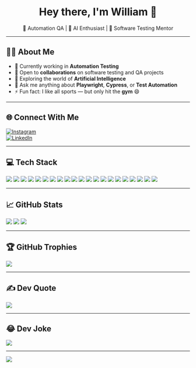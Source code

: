<h1 align="center">Hey there, I'm William 👋</h1>
<p align="center">🚀 Automation QA | 🧠 AI Enthusiast | 🧪 Software Testing Mentor</p>

---

## 🧑‍💻 About Me

- 🔭 Currently working in **Automation Testing**
- 🤝 Open to **collaborations** on software testing and QA projects
- 🧠 Exploring the world of **Artificial Intelligence**
- 💬 Ask me anything about **Playwright**, **Cypress**, or **Test Automation**
- ⚡ Fun fact: I like all sports — but only hit the **gym** 😄

---

## 🌐 Connect With Me

[![Instagram](https://img.shields.io/badge/Instagram-%23E4405F.svg?style=for-the-badge&logo=Instagram&logoColor=white)](https://instagram.com/wennciso)  
[![LinkedIn](https://img.shields.io/badge/LinkedIn-%230077B5.svg?style=for-the-badge&logo=linkedin&logoColor=white)](https://linkedin.com/in/jose-william-enciso-guzmán-14583713b)

---

## 💻 Tech Stack

<p align="left">
  <img src="https://img.shields.io/badge/Python-3670A0?style=for-the-badge&logo=python&logoColor=ffdd54"/>
  <img src="https://img.shields.io/badge/TypeScript-007ACC?style=for-the-badge&logo=typescript&logoColor=white"/>
  <img src="https://img.shields.io/badge/JavaScript-F7DF1E?style=for-the-badge&logo=javascript&logoColor=black"/>
  <img src="https://img.shields.io/badge/React-20232a?style=for-the-badge&logo=react&logoColor=61DAFB"/>
  <img src="https://img.shields.io/badge/Node.js-339933?style=for-the-badge&logo=node-dot-js&logoColor=white"/>
  <img src="https://img.shields.io/badge/HTML5-E34F26?style=for-the-badge&logo=html5&logoColor=white"/>
  <img src="https://img.shields.io/badge/CSS3-1572B6?style=for-the-badge&logo=css3&logoColor=white"/>
  <img src="https://img.shields.io/badge/Playwright-2EAD33?style=for-the-badge&logo=playwright&logoColor=white"/>
  <img src="https://img.shields.io/badge/Cypress-17202C?style=for-the-badge&logo=cypress&logoColor=white"/>
  <img src="https://img.shields.io/badge/TestCafe-3e8ef7?style=for-the-badge&logo=testcafe&logoColor=white"/>
  <img src="https://img.shields.io/badge/Postman-FF6C37?style=for-the-badge&logo=postman&logoColor=white"/>
  <img src="https://img.shields.io/badge/JMeter-D22128?style=for-the-badge&logo=apachejmeter&logoColor=white"/>
  <img src="https://img.shields.io/badge/Swagger-85EA2D?style=for-the-badge&logo=swagger&logoColor=black"/>
  <img src="https://img.shields.io/badge/JIRA-0052CC?style=for-the-badge&logo=jira&logoColor=white"/>
  <img src="https://img.shields.io/badge/AWS-FF9900?style=for-the-badge&logo=amazonaws&logoColor=white"/>
  <img src="https://img.shields.io/badge/MySQL-005C84?style=for-the-badge&logo=mysql&logoColor=white"/>
  <img src="https://img.shields.io/badge/SQL%20Server-CC2927?style=for-the-badge&logo=microsoftsqlserver&logoColor=white"/>
  <img src="https://img.shields.io/badge/Figma-F24E1E?style=for-the-badge&logo=figma&logoColor=white"/>
  <img src="https://img.shields.io/badge/Canva-00C4CC?style=for-the-badge&logo=canva&logoColor=white"/>
  <img src="https://img.shields.io/badge/Trello-026AA7?style=for-the-badge&logo=trello&logoColor=white"/>
  <img src="https://img.shields.io/badge/Notion-000000?style=for-the-badge&logo=notion&logoColor=white"/>
</p>

---

## 📈 GitHub Stats

<p align="left">
  <img src="https://github-readme-stats.vercel.app/api?username=jenciso22&theme=radical&show_icons=true&hide_border=false&count_private=true" />
  <img src="https://github-readme-streak-stats.herokuapp.com/?user=jenciso22&theme=radical&hide_border=false" />
  <img src="https://github-readme-stats.vercel.app/api/top-langs/?username=jenciso22&layout=compact&theme=radical&hide_border=false" />
</p>

---

## 🏆 GitHub Trophies

<p align="left">
  <img src="https://github-profile-trophy.vercel.app/?username=jenciso22&theme=radical&no-frame=true&no-bg=false&margin-w=4" />
</p>

---

## ✍️ Dev Quote

<p align="left">
  <img src="https://quotes-github-readme.vercel.app/api?type=horizontal&theme=radical" />
</p>

---

## 😂 Dev Joke

<p align="left">
  <img src="https://readme-jokes.vercel.app/api?hideBorder&theme=dark&bgColor=%230D1117&textColor=%23fff" />
</p>

---

<p align="left">
  <img src="https://visitcount.itsvg.in/api?id=jenciso22&icon=0&color=0" />
</p>

<!-- Proudly designed and personalized with ❤️ by William -->

